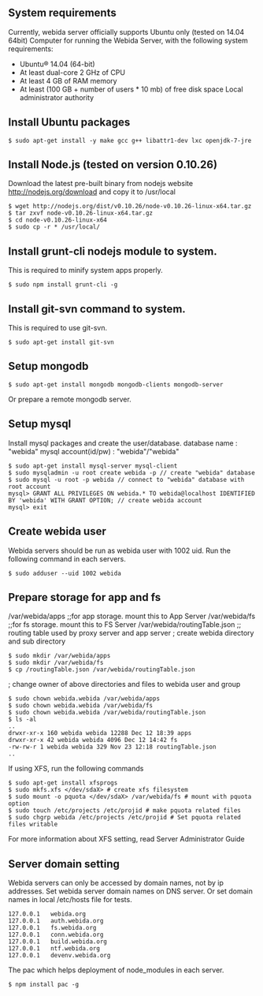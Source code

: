 ## System requirements
Currently, webida server officially supports Ubuntu only (tested on 14.04 64bit)
Computer for running the Webida Server, with the following system requirements:
* Ubuntu® 14.04 (64-bit)
* At least dual-core 2 GHz of CPU
* At least 4 GB of RAM memory 
* At least (100 GB + number of users * 10 mb) of free disk space
Local administrator authority

## Install Ubuntu packages

    $ sudo apt-get install -y make gcc g++ libattr1-dev lxc openjdk-7-jre


## Install Node.js (tested on version 0.10.26)
Download the latest pre-built binary from nodejs website http://nodejs.org/download and copy it to /usr/local

    $ wget http://nodejs.org/dist/v0.10.26/node-v0.10.26-linux-x64.tar.gz
    $ tar zxvf node-v0.10.26-linux-x64.tar.gz
    $ cd node-v0.10.26-linux-x64
    $ sudo cp -r * /usr/local/

## Install grunt-cli nodejs module to system.

This is required to minify system apps properly.

    $ sudo npm install grunt-cli -g

## Install git-svn command to system.
This is required to use git-svn.

    $ sudo apt-get install git-svn

## Setup mongodb

    $ sudo apt-get install mongodb mongodb-clients mongodb-server
Or prepare a remote mongodb server.


## Setup mysql
Install mysql packages and create the user/database.
database name : "webida"
mysql account(id/pw) : "webida"/"webida"

    $ sudo apt-get install mysql-server mysql-client
    $ sudo mysqladmin -u root create webida -p // create "webida" database
    $ sudo mysql -u root -p webida // connect to "webida" database with root account
    mysql> GRANT ALL PRIVILEGES ON webida.* TO webida@localhost IDENTIFIED BY 'webida' WITH GRANT OPTION; // create webida account
    mysql> exit


## Create webida user
Webida servers should be run as webida user with 1002 uid. Run the following command in each servers.

    $ sudo adduser --uid 1002 webida

## Prepare storage for app and fs
 
/var/webida/apps ;;for app storage. mount this to App Server
/var/webida/fs ;;for fs storage. mount this to FS Server
/var/webida/routingTable.json ;; routing table used by proxy server and app server
; create webida directory and sub directory

    $ sudo mkdir /var/webida/apps
    $ sudo mkdir /var/webida/fs
    $ cp /routingTable.json /var/webida/routingTable.json

; change owner of above directories and files to webida user and group

    $ sudo chown webida.webida /var/webida/apps
    $ sudo chown webida.webida /var/webida/fs
    $ sudo chown webida.webida /var/webida/routingTable.json
    $ ls -al
    ..
    drwxr-xr-x 160 webida webida 12288 Dec 12 18:39 apps
    drwxr-xr-x 42 webida webida 4096 Dec 12 14:42 fs
    -rw-rw-r 1 webida webida 329 Nov 23 12:18 routingTable.json
    ..
If using XFS, run the following commands

    $ sudo apt-get install xfsprogs
    $ sudo mkfs.xfs </dev/sdaX> # create xfs filesystem
    $ sudo mount -o pquota </dev/sdaX> /var/webida/fs # mount with pquota option
    $ sudo touch /etc/projects /etc/projid # make pquota related files
    $ sudo chgrp webida /etc/projects /etc/projid # Set pquota related files writable

For more information about XFS setting, read Server Administrator Guide


## Server domain setting
Webida servers can only be accessed by domain names, not by ip addresses.
Set webida server domain names on DNS server. Or set domain names in local /etc/hosts file for tests.

    127.0.0.1   webida.org
    127.0.0.1   auth.webida.org
    127.0.0.1   fs.webida.org
    127.0.0.1   conn.webida.org
    127.0.0.1   build.webida.org
    127.0.0.1   ntf.webida.org
    127.0.0.1   devenv.webida.org
    
 
The pac which helps deployment of node_modules in each server. 

    $ npm install pac -g
